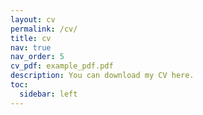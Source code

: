 ```yaml
---
layout: cv
permalink: /cv/
title: cv
nav: true
nav_order: 5
cv_pdf: example_pdf.pdf
description: You can download my CV here.
toc:
  sidebar: left
---
```

